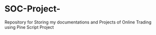 # SOC-Project-
Repository for Storing my documentations and Projects of Online Trading using Pine Script Project 

